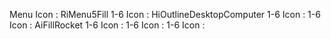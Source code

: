 Menu Icon : RiMenu5Fill
1-6 Icon : HiOutlineDesktopComputer
1-6 Icon :
1-6 Icon : AiFillRocket
1-6 Icon :
1-6 Icon :
1-6 Icon :
